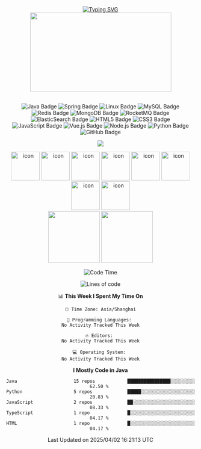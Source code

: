 <div align="center">

  <!-- dynamic typing effect 动态打字效果 -->
  <div align="center">
    <a href="https://blazemaple.cn/">
      <img src="https://readme-typing-svg.demolab.com?font=Fira+Code&pause=1000&width=435&lines=System.out.println(%22Hello%2C%20World%22);BlazeMaple祝您今天愉快!&center=true&size=20" alt="Typing SVG" />
    </a>
  </div>
<div align="center" >
<!-- just img 图片 -->
<img src="https://upload.yolo912.icu/mdImage/programer.gif" width="375" height="210" /><br>

<br>

<!--  skill badge 技能徽章 -->
![Java Badge](https://img.shields.io/badge/Java-007396?logo=java&logoColor=fff&style=flat)
![Spring Badge](https://img.shields.io/badge/Spring-6DB33F?logo=spring&logoColor=fff&style=flat)
![Linux Badge](https://img.shields.io/badge/Linux-FCC624?logo=linux&logoColor=000&style=flat)
![MySQL Badge](https://img.shields.io/badge/MySQL-00758F?logo=mysql&logoColor=fff&style=flat)
![Redis Badge](https://img.shields.io/badge/Redis-DC382D?logo=redis&logoColor=fff&style=flat)
![MongoDB Badge](https://img.shields.io/badge/MongoDB-47A248?logo=mongodb&logoColor=fff&style=flat)
![RocketMQ Badge](https://img.shields.io/badge/RocketMQ-3CB371?logo=rocket&logoColor=fff&style=flat)
![ElasticSearch Badge](https://img.shields.io/badge/ElasticSearch-6DCFF6?logo=elasticsearch&logoColor=fff&style=flat)
![HTML5 Badge](https://img.shields.io/badge/HTML5-E34F26?logo=html5&logoColor=fff&style=flat)
![CSS3 Badge](https://img.shields.io/badge/CSS3-1572B6?logo=css3&logoColor=fff&style=flat)
![JavaScript Badge](https://img.shields.io/badge/JavaScript-F7DF1E?logo=javascript&logoColor=000&style=flat)
![Vue.js Badge](https://img.shields.io/badge/Vue.js-4FC08D?logo=vuedotjs&logoColor=fff&style=flat)
![Node.js Badge](https://img.shields.io/badge/Node.js-393?logo=nodedotjs&logoColor=fff&style=flat)
![Python Badge](https://img.shields.io/badge/Python-3776AB?logo=python&logoColor=fff&style=flat)
![GitHub Badge](https://img.shields.io/badge/GitHub-181717?logo=github&logoColor=fff&style=flat)

<!-- programming tool icon 编程工具图标 -->
<img src="https://skillicons.dev/icons?i=idea,pycharm,webstorm,redis,rocket,rabbitmq,elasticsearch,git,mongodb,kubernetes,kafka,jenkins" /><br>

<!-- svg -->
<img src="https://techstack-generator.vercel.app/github-icon.svg" alt="icon" width="76" height="76" />
<img src="https://techstack-generator.vercel.app/nginx-icon.svg" alt="icon" width="76" height="76" />
<img src="https://techstack-generator.vercel.app/mysql-icon.svg" alt="icon" width="76" height="76" />
<img src="https://techstack-generator.vercel.app/java-icon.svg" alt="icon" width="76" height="76" />
<img src="https://techstack-generator.vercel.app/docker-icon.svg" alt="icon" width="76" height="76" />
<img src="https://techstack-generator.vercel.app/kubernetes-icon.svg" alt="icon" width="76" height="76" />
<img src="https://techstack-generator.vercel.app/js-icon.svg" alt="icon" width="76" height="76" />
<img src="https://techstack-generator.vercel.app/python-icon.svg" alt="icon" width="76" height="76" /><br>

</div>

<!-- GitHub 数据统计 -->
<img height="137px" src="https://github-readme-stats-git-masterrstaa-rickstaa.vercel.app/api?username=blazemaple521&hide_title=true&hide_border=true&show_icons=true&include_all_commits=true&line_height=21text_color=000&icon_color=000" />
<img height="137px" src="https://github-readme-stats-git-masterrstaa-rickstaa.vercel.app/api/top-langs/?username=blazemaple521&hide_title=true&hide_border=true&layout=compact&langs_count=6&text_color=000" /><br>

<!--START_SECTION:waka-->
![Code Time](http://img.shields.io/badge/Code%20Time-109%20hrs%2041%20mins-blue)

![Lines of code](https://img.shields.io/badge/From%20Hello%20World%20I%27ve%20Written-952.9%20thousand%20lines%20of%20code-blue)

📊 **This Week I Spent My Time On** 

```text
🕑︎ Time Zone: Asia/Shanghai

💬 Programming Languages: 
No Activity Tracked This Week

🔥 Editors: 
No Activity Tracked This Week

💻 Operating System: 
No Activity Tracked This Week
```

**I Mostly Code in Java** 

```text
Java                     15 repos            ████████████████░░░░░░░░░   62.50 % 
Python                   5 repos             █████░░░░░░░░░░░░░░░░░░░░   20.83 % 
JavaScript               2 repos             ██░░░░░░░░░░░░░░░░░░░░░░░   08.33 % 
TypeScript               1 repo              █░░░░░░░░░░░░░░░░░░░░░░░░   04.17 % 
HTML                     1 repo              █░░░░░░░░░░░░░░░░░░░░░░░░   04.17 % 
```




 Last Updated on 2025/04/02 16:21:13 UTC
<!--END_SECTION:waka-->


<!--![React Badge](https://img.shields.io/badge/React-61DAFB?logo=react&logoColor=000&style=flat)
![TypeScript Badge](https://img.shields.io/badge/TypeScript-3178C6?logo=typescript&logoColor=fff&style=flat)
![jQuery Badge](https://img.shields.io/badge/jQuery-0769AD?logo=jquery&logoColor=fff&style=flat)-->